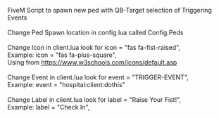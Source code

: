 FiveM Script to spawn new ped with QB-Target selection of Triggering Events
<BR>
<BR>
Change Ped Spawn location in config.lua called Config.Peds
<BR>
<BR>
Change Icon in client.lua look for icon = "fas fa-fist-raised",
<BR>Example: icon = "fas fa-plus-square",
<BR>Using from https://www.w3schools.com/icons/default.asp
<BR>
<BR>
Change Event in client.lua look for event = "TRIGGER-EVENT", 
<BR>Example: event = "hospital:client:dothis"
<BR>
<BR>
Change Label in client.lua look for label = "Raise Your Fist!", 
<BR>Example: label = "Check In", 
